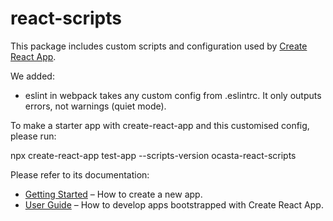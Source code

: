 # react-scripts

This package includes custom scripts and configuration used by [Create React App](https://github.com/facebook/create-react-app).

We added:
- eslint in webpack takes any custom config from .eslintrc. It only outputs errors, not warnings (quiet mode).

To make a starter app with create-react-app and this customised config, please run:

npx create-react-app test-app --scripts-version ocasta-react-scripts

Please refer to its documentation:

- [Getting Started](https://facebook.github.io/create-react-app/docs/getting-started) – How to create a new app.
- [User Guide](https://facebook.github.io/create-react-app/) – How to develop apps bootstrapped with Create React App.
